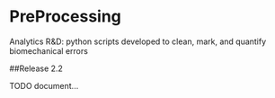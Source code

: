# PreProcessing
Analytics R&D: python scripts developed to clean, mark, and quantify biomechanical errors

##Release 2.2

TODO document...
